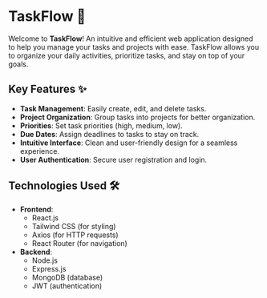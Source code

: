 # TaskFlow 🚀

Welcome to **TaskFlow**! An intuitive and efficient web application designed to help you manage your tasks and projects with ease. TaskFlow allows you to organize your daily activities, prioritize tasks, and stay on top of your goals.

## Key Features ✨

- **Task Management**: Easily create, edit, and delete tasks.
- **Project Organization**: Group tasks into projects for better organization.
- **Priorities**: Set task priorities (high, medium, low).
- **Due Dates**: Assign deadlines to tasks to stay on track.
- **Intuitive Interface**: Clean and user-friendly design for a seamless experience.
- **User Authentication**: Secure user registration and login.

## Technologies Used 🛠️

- **Frontend**:
  - React.js
  - Tailwind CSS (for styling)
  - Axios (for HTTP requests)
  - React Router (for navigation)
- **Backend**:
  - Node.js
  - Express.js
  - MongoDB (database)
  - JWT (authentication)
